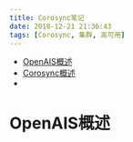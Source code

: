 ```yaml
---
title: Corosync笔记
date: 2018-12-21 21:36:43
tags: [Corosync, 集群, 高可用]
---
```


* [OpenAIS概述](#OpenAIS概述)
* [Corosync概述](#Corosync概述)
* []()



<!--more-->



# OpenAIS概述